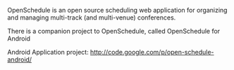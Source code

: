 OpenSchedule is an open source scheduling web application for organizing and managing multi-track (and multi-venue) conferences.

There is a companion project to OpenSchedule, called OpenSchedule for Android

Android Application project: http://code.google.com/p/open-schedule-android/